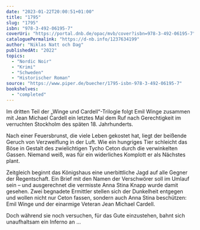 ```yaml
---
date: "2023-01-22T20:00:51+01:00"
title: "1795"
slug: "1795"
isbn: "978-3-492-06195-7"
coverUri: "https://portal.dnb.de/opac/mvb/cover?isbn=978-3-492-06195-7"
cataloguePermalink: "https://d-nb.info/1237634199"
author: "Niklas Natt och Dag"
publishedAt: "2022"
topics:
  - "Nordic Noir"
  - "Krimi"
  - "Schweden"
  - "Historischer Roman"
source: "https://www.piper.de/buecher/1795-isbn-978-3-492-06195-7"
bookshelves:
  - "completed"
---
```

Im dritten Teil der „Winge und Cardell“-Trilogie folgt Emil Winge zusammen mit 
Jean Michael Cardell ein letztes Mal dem Ruf nach Gerechtigkeit im verruchten 
Stockholm des späten 18. Jahrhunderts.

Nach einer Feuersbrunst, die viele Leben gekostet hat, liegt der beißende Geruch 
von Verzweiflung in der Luft. Wie ein hungriges Tier schleicht das Böse in 
Gestalt des zwielichtigen Tycho Ceton durch die verwinkelten Gassen. Niemand 
weiß, was für ein widerliches Komplott er als Nächstes plant.

Zeitgleich beginnt das Königshaus eine unerbittliche Jagd auf alle Gegner der 
Regentschaft. Ein Brief mit den Namen der Verschwörer soll im Umlauf sein – und 
ausgerechnet die vermisste Anna Stina Knapp wurde damit gesehen. Zwei begnadete 
Ermittler stellen sich der Dunkelheit entgegen und wollen nicht nur Ceton 
fassen, sondern auch Anna Stina beschützen: Emil Winge und der einarmige Veteran 
Jean Michael Cardell.

Doch während sie noch versuchen, für das Gute einzustehen, bahnt sich 
unaufhaltsam ein Inferno an …